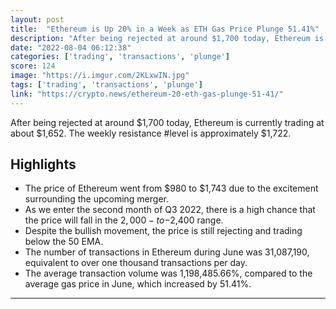 ```yaml
---
layout: post
title:  "Ethereum is Up 20% in a Week as ETH Gas Price Plunge 51.41%"
description: "After being rejected at around $1,700 today, Ethereum is currently trading at about $1,652. The weekly resistance #level is approximately $1,722."
date: "2022-08-04 06:12:38"
categories: ['trading', 'transactions', 'plunge']
score: 124
image: "https://i.imgur.com/2KLxwIN.jpg"
tags: ['trading', 'transactions', 'plunge']
link: "https://crypto.news/ethereum-20-eth-gas-plunge-51-41/"
---
```


After being rejected at around $1,700 today, Ethereum is currently trading at about $1,652. The weekly resistance #level is approximately $1,722.

## Highlights

- The price of Ethereum went from $980 to $1,743 due to the excitement surrounding the upcoming merger.
- As we enter the second month of Q3 2022, there is a high chance that the price will fall in the $2,000-to-$2,400 range.
- Despite the bullish movement, the price is still rejecting and trading below the 50 EMA.
- The number of transactions in Ethereum during June was 31,087,190, equivalent to over one thousand transactions per day.
- The average transaction volume was 1,198,485.66%, compared to the average gas price in June, which increased by 51.41%.

---
